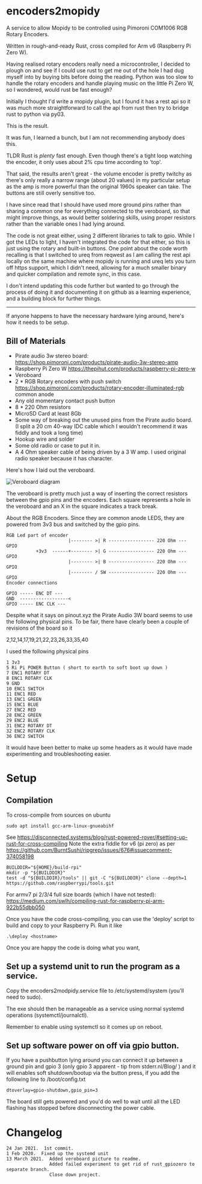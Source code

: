 # encoders2mopidy

A service to allow Mopidy to be controlled using Pimoroni COM1006 RGB Rotary Encoders.

Written in rough-and-ready Rust, cross compiled for Arm v6 (Raspberry Pi Zero W).

Having realised rotary encoders really need a microcontroller, I decided to plough on and see 
if I could use rust to get me out of the hole I had dug myself into by buying bits before doing the reading.
Python was too slow to handle the rotary encoders and handle playing music on the little Pi Zero W, 
so I wondered, would rust be fast enough?

Initially I thought I'd write a mopidy plugin, but I found it has a rest api so it was much more
straightforward to call the api from rust then try to bridge rust to python via py03.

This is the result. 

It was fun, I learned a bunch, but I am not recommending anybody does this.

TLDR Rust is _plenty_ fast enough.  Even though there's a tight loop watching the encoder, it only uses about 2% cpu
time according to 'top'.

That said, the results aren't great - the volume encoder is pretty twitchy as there's 
only really a narrow range (about 20 values) in my particular 
setup as the amp is more powerful than the original 1960s speaker can take.
The buttons are still overly sensitive too.

I have since read that I should have used more ground pins rather than sharing a common one 
for everything connected to the veroboard, so that might improve things, as would better
soldering skills, using proper resistors rather than the variable ones I had lying around.

The code is not great either, using 2 different libraries to talk to gpio.  While I got the LEDs
to light, I haven't integrated the code for that either, so this is just using the rotary and built-in buttons.
One point about the code worth recalling is that I switched to ureq from reqwest as I am calling the rest api
locally on the same machine where mopidy is running and ureq lets you turn off https support, which I didn't
need, allowing for a much smaller binary and quicker compilation and remote sync, in this case.

I don't intend updating this code further but wanted to go through the process of doing it and documenting it on 
github as a learning experience, and a building block for further things.

---
If anyone happens to have the necessary hardware lying around, here's how it needs to be setup.

## Bill of Materials

* Pirate audio 3w stereo board: https://shop.pimoroni.com/products/pirate-audio-3w-stereo-amp
* Raspberry Pi Zero W https://thepihut.com/products/raspberry-pi-zero-w
* Veroboard
* 2 * RGB Rotary encoders with push switch  https://shop.pimoroni.com/products/rotary-encoder-illuminated-rgb 
common anode
* Any old momentary contact push button
* 8 * 220 Ohm resistors
* MicroSD Card at least 8Gb
* Some way of breaking out the unused pins from the Pirate audio board.
(I split a 20 cm 40-way IDC cable which I wouldn't recommend it was fiddly and took a long time)
* Hookup wire and solder
* Some old radio or case to put it in.
* A 4 Ohm speaker cable of being driven by a 3 W amp.  I used original radio speaker because it has character.

Here's how I laid out the veroboard.

![Veroboard diagram](veroboard-layout.jpg)

The veroboard is pretty much just a way of inserting the correct resistors between the gpio pins and the encoders.
Each square represents a hole in the veroboard and an X in the square indicates a track break.

About the RGB Encoders.
Since they are common anode LEDS, they are powered from 3v3 bus and switched by the gpio pins.

```
RGB Led part of encoder
                       |-------- >| R ----------------- 220 Ohm --- GPIO
           +3v3  ------+-------- >| G ----------------- 220 Ohm --- GPIO
                       |-------- >| B ----------------- 220 Ohm --- GPIO
                       |-------- / SW ----------------- 220 Ohm --- GPIO
Encoder connections

GPIO ----- ENC DT ---
GND  ------------------<
GPIO ----- ENC CLK ---
```

Despite what it says on pinout.xyz the Pirate Audio 3W board seems to use the following physical pins.
To be fair, there have clearly been a couple of revisions of the board so it 

2,12,14,17,19,21,22,23,26,33,35,40

I used the following physical pins
```
1 3v3
5 Ri Pi POWER Button ( short to earth to soft boot up down )
7 ENC1 ROTARY DT
8 ENC1 ROTARY CLK
9 GND
10 ENC1 SWITCH
11 ENC1 RED
13 ENC1 GREEN
15 ENC1 BLUE
27 ENC2 RED
28 ENC2 GREEN
29 ENC2 BLUE
31 ENC2 ROTARY DT
32 ENC2 ROTARY CLK
36 ENC2 SWITCH
```
It would have been better to make up some headers as it would have made experimenting and troubleshooting easier. 


# Setup

## Compilation

To cross-compile from sources on ubuntu
```
sudo apt install gcc-arm-linux-gnueabihf
```
See https://disconnected.systems/blog/rust-powered-rover/#setting-up-rust-for-cross-compiling
Note the extra fiddle for v6 (pi zero) as per
https://github.com/BurntSushi/ripgrep/issues/676#issuecomment-374058198
```
BUILDDIR="${HOME}/build-rpi"
mkdir -p "${BUILDDIR}"
test -d "${BUILDDIR}/tools" || git -C "${BUILDDIR}" clone --depth=1 https://github.com/raspberrypi/tools.git
```
For armv7 pi 2/3/4 full size boards (which I have not tested):
https://medium.com/swlh/compiling-rust-for-raspberry-pi-arm-922b55dbb050

Once you have the code cross-compiling, you can use the 'deploy' script to 
build and copy to your Raspberry Pi.  Run it like 
```
.\deploy <hostname>
```

Once you are happy the code is doing what you want,

## Set up a systemd unit to run the program as a service.

Copy the encoders2modpidy.service file to /etc/systemd/system (you'll need to sudo).

The exe should then be manageable as a service using normal systemd operations (systemctl/journalctl).

Remember to enable using systemctl so it comes up on reboot.

## Set up software power on off via gpio button.

If you have a pushbutton lying around you can connect it up between a ground pin and
gpio 3 (only gpio 3 apparent - tip from stderr.nl/Blog/ )
and it will  enables soft shutdown/bootup via the button press, if you add the following
 line to /boot/config.txt
```
dtoverlay=gpio-shutdown,gpio_pin=3
```
The board still gets powered and you'd do well to wait until all the LED flashing
has stopped before disconnecting the power cable. 

# Changelog
```
24 Jan 2021.  1st commit.
1 Feb 2020.  Fixed up the systemd unit
13 March 2021.  Added veroboard picture to readme.  
                Added failed experiment to get rid of rust_gpiozero to separate branch.
                Close down project.
```